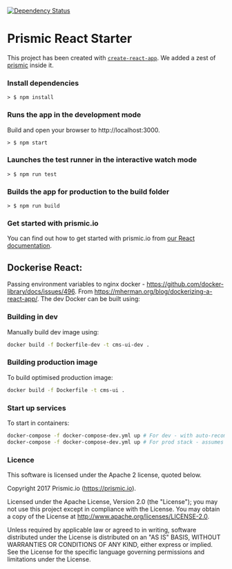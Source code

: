 [![Dependency Status](https://david-dm.org/targetpeak/reactjs-starter.svg)](https://david-dm.org/targetpeak/reactjs-starter)

# Prismic React Starter
This project has been created with [`create-react-app`](https://github.com/facebookincubator/create-react-app). We added a zest of [prismic](https://github.com/prismicio/javascript-kit) inside it.

### Install dependencies
```
> $ npm install
```
### Runs the app in the development mode
Build and open your browser to http://localhost:3000.
```
> $ npm start
```

### Launches the test runner in the interactive watch mode
```
> $ npm run test
```

### Builds the app for production to the build folder
```
> $ npm run build
```

### Get started with prismic.io

You can find out how to get started with prismic.io from [our React documentation](https://prismic.io/docs/reactjs/getting-started/getting-started-from-scratch).


## Dockerise React:
Passing environment variables to nginx docker - https://github.com/docker-library/docs/issues/496.
From https://mherman.org/blog/dockerizing-a-react-app/. The dev Docker can be built using:

### Building in dev
Manually build dev image using:
```bash
docker build -f Dockerfile-dev -t cms-ui-dev .
```

### Building production image
To build optimised production image:
```bash
docker build -f Dockerfile -t cms-ui .
```

### Start up services
To start in containers:
```bash
docker-compose -f docker-compose-dev.yml up # For dev - with auto-recompiling for code changes
docker-compose -f docker-compose-dev.yml up # For prod stack - assumes image exists
```

### Licence

This software is licensed under the Apache 2 license, quoted below.

Copyright 2017 Prismic.io (https://prismic.io).

Licensed under the Apache License, Version 2.0 (the "License"); you may not use this project except in compliance with the License. You may obtain a copy of the License at http://www.apache.org/licenses/LICENSE-2.0.

Unless required by applicable law or agreed to in writing, software distributed under the License is distributed on an "AS IS" BASIS, WITHOUT WARRANTIES OR CONDITIONS OF ANY KIND, either express or implied. See the License for the specific language governing permissions and limitations under the License.
